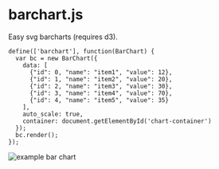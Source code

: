 barchart.js
========

Easy svg barcharts (requires d3).

    define(['barchart'], function(BarChart) {
      var bc = new BarChart({
        data: [
          {"id": 0, "name": "item1", "value": 12},
          {"id": 1, "name": "item2", "value": 20},
          {"id": 2, "name": "item3", "value": 30},
          {"id": 3, "name": "item4", "value": 70},
          {"id": 4, "name": "item5", "value": 35}
        ],
        auto_scale: true,
        container: document.getElementById('chart-container')
      });
      bc.render();
    });

![example bar chart](http://b3nj4m.com/example_bar_chart.png)
